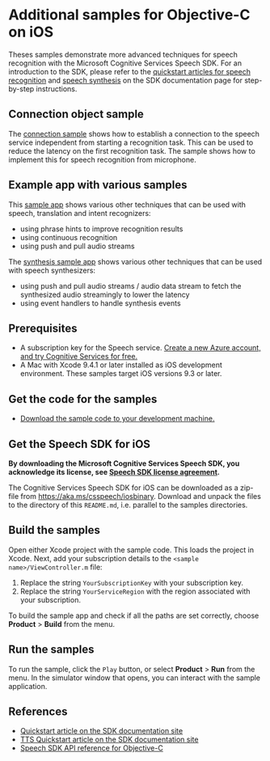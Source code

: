 # Additional samples for Objective-C on iOS

Theses samples demonstrate more advanced techniques for speech recognition with the Microsoft Cognitive Services Speech SDK.
For an introduction to the SDK, please refer to the [quickstart articles for speech recognition](https://docs.microsoft.com/azure/cognitive-services/speech-service/quickstart-objectivec-ios) and [speech synthesis](https://docs.microsoft.com/azure/cognitive-services/speech-service/quickstart-text-to-speech-objectivec-ios) on the SDK documentation page for step-by-step instructions.

## Connection object sample

The [connection sample](./connection-sample) shows how to establish a connection to the speech service independent from starting a recognition task.
This can be used to reduce the latency on the first recognition task.
The sample shows how to implement this for speech recognition from microphone.

## Example app with various samples

This [sample app](./speech-samples) shows various other techniques that can be used with speech, translation and intent recognizers:

- using phrase hints to improve recognition results
- using continuous recognition
- using push and pull audio streams

The [synthesis sample app](./synthesis-samples) shows various other techniques that can be used with speech synthesizers:

- using push and pull audio streams / audio data stream to fetch the synthesized audio streamingly to lower the latency
- using event handlers to handle synthesis events

## Prerequisites

- A subscription key for the Speech service. [Create a new Azure account, and try Cognitive Services for free.](https://azure.microsoft.com/free/cognitive-services/)
- A Mac with Xcode 9.4.1 or later installed as iOS development environment. These samples target iOS versions 9.3 or later.

## Get the code for the samples

- [Download the sample code to your development machine.](/README.md#get-the-samples)

## Get the Speech SDK for iOS

**By downloading the Microsoft Cognitive Services Speech SDK, you acknowledge its license, see [Speech SDK license agreement](https://aka.ms/csspeech/license201809).**

The Cognitive Services Speech SDK for iOS can be downloaded as a zip-file from https://aka.ms/csspeech/iosbinary. Download and unpack the files to the directory of this `README.md`, i.e. parallel to the samples directories.

## Build the samples

Open either Xcode project with the sample code.
This loads the project in Xcode.
Next, add your subscription details to the `<sample name>/ViewController.m` file:

1. Replace the string `YourSubscriptionKey` with your subscription key.
2. Replace the string `YourServiceRegion` with the region associated with your subscription.

To build the sample app and check if all the paths are set correctly, choose **Product** > **Build** from the menu.

## Run the samples

To run the sample, click the `Play` button, or select **Product** > **Run** from the menu.
In the simulator window that opens, you can interact with the sample application.

## References

- [Quickstart article on the SDK documentation site](https://docs.microsoft.com/azure/cognitive-services/speech-service/quickstart-objectivec-ios)
- [TTS Quickstart article on the SDK documentation site](https://docs.microsoft.com/azure/cognitive-services/speech-service/quickstart-text-to-speech-objectivec-ios)
- [Speech SDK API reference for Objective-C](https://aka.ms/csspeech/objectivecref)

